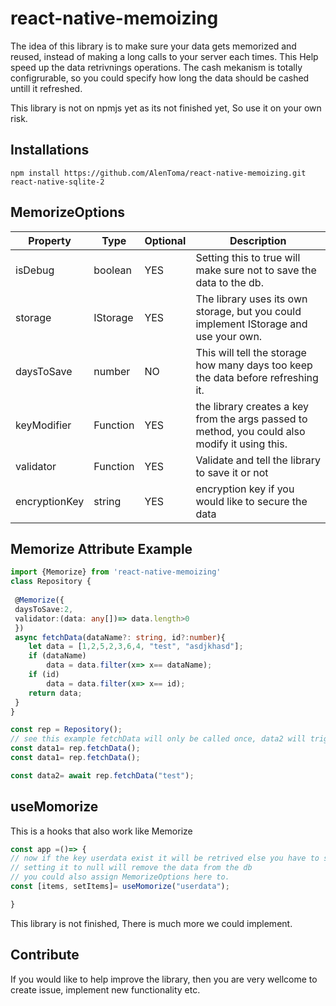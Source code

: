 # react-native-memoizing
The idea of this library is to make sure your data gets memorized and reused, instead of making a long calls to your server each times. This Help speed up the data retrivnings operations. The cash mekanism is totally configrurable, so you could specify how long the data should be cashed untill it refreshed.

This library is not on npmjs yet as its not finished yet, So use it on your own risk.
## Installations 
`npm install https://github.com/AlenToma/react-native-memoizing.git react-native-sqlite-2`

## MemorizeOptions
| Property  | Type  | Optional | Description |
| --------- | ------| ------------ | ------------|             
| isDebug  | boolean  | YES  | Setting this to true will make sure not to save the data to the db.|
| storage  | IStorage | YES | The library uses its own storage, but you could implement IStorage and use your own.|
| daysToSave  | number  | NO  | This will tell the storage how many days too keep the data before refreshing it. |
| keyModifier  | Function<string>  | YES  | the library creates a key from the args passed to method, you could also modify it using this.|
| validator  | Function<boolean>  | YES  | Validate and tell the library to save it or not |
| encryptionKey  | string  | YES  | encryption key if you would like to secure the data |

## Memorize Attribute Example
 ```ts
 import {Memorize} from 'react-native-memoizing'
 class Repository {
  
  @Memorize({
  daysToSave:2,
  validator:(data: any[])=> data.length>0
  })
  async fetchData(dataName?: string, id?:number){
     let data = [1,2,5,2,3,6,4, "test", "asdjkhasd"];
     if (dataName)
         data = data.filter(x=> x== dataName);
     if (id)
         data = data.filter(x=> x== id);
     return data;
  }
 }
 
 const rep = Repository();
 // see this example fetchData will only be called once, data2 will trigger fetchData as it has diffrient parameters.
 const data1= rep.fetchData();
 const data1= rep.fetchData();
 
 const data2= await rep.fetchData("test");
 ```
 
 ## useMomorize
 This is a hooks that also work like Memorize
 ```ts 
 const app =()=> {
 // now if the key userdata exist it will be retrived else you have to setItems
 // setting it to null will remove the data from the db
 // you could also assign MemorizeOptions here to. 
 const [items, setItems]= useMomorize("userdata");
 
 }
 ```
 
 This library is not finished, There is much more we could implement.
 
 ## Contribute
 If you would like to help improve the library, then you are very wellcome to create issue, implement new functionality etc.
 
